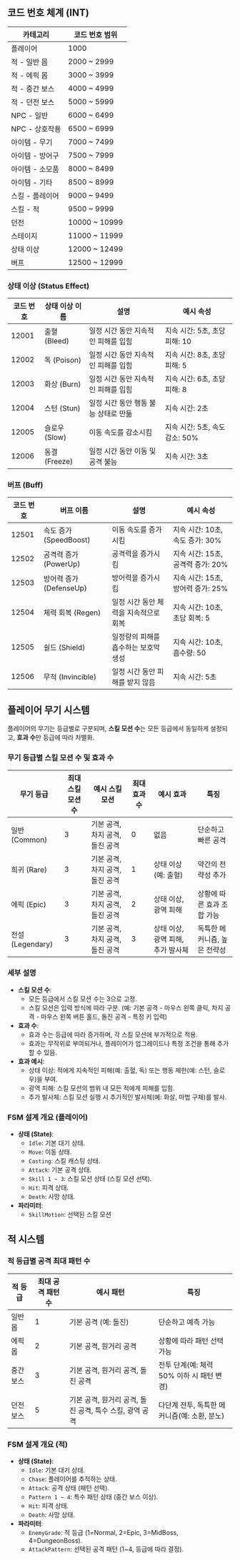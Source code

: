 ## 코드 번호 체계 (INT)

| 카테고리           | 코드 번호 범위 |
|--------------------|----------------|
| 플레이어           | 1000           |
| 적 - 일반 몹       | 2000 ~ 2999    |
| 적 - 에픽 몹       | 3000 ~ 3999    |
| 적 - 중간 보스     | 4000 ~ 4999    |
| 적 - 던전 보스     | 5000 ~ 5999    |
| NPC - 일반         | 6000 ~ 6499    |
| NPC - 상호작용     | 6500 ~ 6999    |
| 아이템 - 무기      | 7000 ~ 7499    |
| 아이템 - 방어구    | 7500 ~ 7999    |
| 아이템 - 소모품    | 8000 ~ 8499    |
| 아이템 - 기타      | 8500 ~ 8999    |
| 스킬 - 플레이어    | 9000 ~ 9499    |
| 스킬 - 적          | 9500 ~ 9999    |
| 던전               | 10000 ~ 10999  |
| 스테이지           | 11000 ~ 11999  |
| 상태 이상          | 12000 ~ 12499  |
| 버프               | 12500 ~ 12999  |

### 상태 이상 (Status Effect)

| 코드 번호 | 상태 이상 이름 | 설명                                   | 예시 속성                       |
|-----------|----------------|---------------------------------------|---------------------------------|
| 12001     | 출혈 (Bleed)   | 일정 시간 동안 지속적인 피해를 입힘    | 지속 시간: 5초, 초당 피해: 10  |
| 12002     | 독 (Poison)    | 일정 시간 동안 지속적인 피해를 입힘    | 지속 시간: 8초, 초당 피해: 5   |
| 12003     | 화상 (Burn)    | 일정 시간 동안 지속적인 피해를 입힘    | 지속 시간: 6초, 초당 피해: 8   |
| 12004     | 스턴 (Stun)    | 일정 시간 동안 행동 불능 상태로 만듦   | 지속 시간: 2초                 |
| 12005     | 슬로우 (Slow)  | 이동 속도를 감소시킴                   | 지속 시간: 5초, 속도 감소: 50% |
| 12006     | 동결 (Freeze)  | 일정 시간 동안 이동 및 공격 불능       | 지속 시간: 3초                 |

### 버프 (Buff)

| 코드 번호 | 버프 이름            | 설명                                   | 예시 속성                       |
|-----------|----------------------|---------------------------------------|---------------------------------|
| 12501     | 속도 증가 (SpeedBoost) | 이동 속도를 증가시킴                   | 지속 시간: 10초, 속도 증가: 30% |
| 12502     | 공격력 증가 (PowerUp)  | 공격력을 증가시킴                     | 지속 시간: 15초, 공격력 증가: 20% |
| 12503     | 방어력 증가 (DefenseUp)| 방어력을 증가시킴                     | 지속 시간: 15초, 방어력 증가: 25% |
| 12504     | 체력 회복 (Regen)     | 일정 시간 동안 체력을 지속적으로 회복  | 지속 시간: 10초, 초당 회복: 5  |
| 12505     | 쉴드 (Shield)         | 일정량의 피해를 흡수하는 보호막 생성   | 지속 시간: 10초, 흡수량: 50     |
| 12506     | 무적 (Invincible)     | 일정 시간 동안 피해를 받지 않음       | 지속 시간: 5초                 |

## 플레이어 무기 시스템
플레이어의 무기는 등급별로 구분되며, **스킬 모션 수**는 모든 등급에서 동일하게 설정되고, **효과 수**만 등급에 따라 차별화.

### 무기 등급별 스킬 모션 수 및 효과 수
| 무기 등급       | 최대 스킬 모션 수 | 예시 스킬 모션                  | 최대 효과 수 | 예시 효과                              | 특징                                      |
|-----------------|-------------------|---------------------------------|--------------|---------------------------------------|------------------------------------------|
| 일반 (Common)   | 3                 | 기본 공격, 차지 공격, 돌진 공격 | 0            | 없음                                  | 단순하고 빠른 공격                       |
| 희귀 (Rare)     | 3                 | 기본 공격, 차지 공격, 돌진 공격 | 1            | 상태 이상 (예: 출혈)                  | 약간의 전략성 추가                       |
| 에픽 (Epic)     | 3                 | 기본 공격, 차지 공격, 돌진 공격 | 2            | 상태 이상, 광역 피해                  | 상황에 따른 효과 조합 가능               |
| 전설 (Legendary)| 3                 | 기본 공격, 차지 공격, 돌진 공격 | 3            | 상태 이상, 광역 피해, 추가 발사체      | 독특한 메커니즘, 높은 전략성             |

### 세부 설명
- **스킬 모션 수**:
  - 모든 등급에서 스킬 모션 수는 3으로 고정.
  - 스킬 모션은 입력 방식에 따라 구분. (예: 기본 공격 - 마우스 왼쪽 클릭, 차지 공격 - 마우스 왼쪽 버튼 홀드, 돌진 공격 - 특정 키 입력)
- **효과 수**:
  - 효과 수는 등급에 따라 증가하며, 각 스킬 모션에 부가적으로 적용.
  - 효과는 무작위로 부여되거나, 플레이어가 업그레이드나 특정 조건을 통해 추가할 수 있음.
- **효과 예시**:
  - 상태 이상: 적에게 지속적인 피해(예: 출혈, 독) 또는 행동 제한(예: 스턴, 슬로우)을 부여.
  - 광역 피해: 스킬 모션의 범위 내 모든 적에게 피해를 입힘.
  - 추가 발사체: 스킬 모션 실행 시 추가적인 발사체(예: 화살, 마법 구체)를 발사.

### FSM 설계 개요 (플레이어)
- **상태 (State)**:
  - `Idle`: 기본 대기 상태.
  - `Move`: 이동 상태.
  - `Casting`: 스킬 캐스팅 상태.
  - `Attack`: 기본 공격 상태.
  - `Skill 1 ~ 3`: 스킬 모션 상태 (스킬 모션 선택).
  - `Hit`: 피격 상태.
  - `Death`: 사망 상태.
- **파라미터**:
  - `SkillMotion`: 선택된 스킬 모션

## 적 시스템

### 적 등급별 공격 최대 패턴 수
| 적 등급         | 최대 공격 패턴 수 | 예시 패턴                              | 특징                                      |
|-----------------|-------------------|---------------------------------------|------------------------------------------|
| 일반 몹         | 1                 | 기본 공격 (예: 돌진)                  | 단순하고 예측 가능                       |
| 에픽 몹         | 2                 | 기본 공격, 원거리 공격                | 상황에 따라 패턴 선택 가능               |
| 중간 보스       | 3                 | 기본 공격, 원거리 공격, 돌진 공격       | 전투 단계(예: 체력 50% 이하 시 패턴 변경) |
| 던전 보스       | 5                 | 기본 공격, 원거리 공격, 돌진 공격, 특수 스킬, 광역 공격 | 다단계 전투, 독특한 메커니즘(예: 소환, 분노) |

### FSM 설계 개요 (적)
- **상태 (State)**:
  - `Idle`: 기본 대기 상태.
  - `Chase`: 플레이어를 추적하는 상태.
  - `Attack`: 공격 상태 (패턴 선택).
  - `Pattern 1 ~ 4`: 특수 패턴 상태 (중간 보스 이상).
  - `Hit`: 피격 상태.
  - `Death`: 사망 상태.
- **파라미터**:
  - `EnemyGrade`: 적 등급 (1=Normal, 2=Epic, 3=MidBoss, 4=DungeonBoss).
  - `AttackPattern`: 선택된 공격 패턴 (1~4, 등급에 따라 결정).